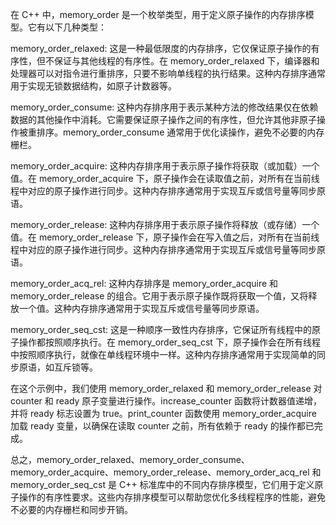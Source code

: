 在 C++ 中，memory_order 是一个枚举类型，用于定义原子操作的内存排序模型。它有以下几种类型：

memory_order_relaxed: 这是一种最低限度的内存排序，它仅保证原子操作的有序性，但不保证与其他线程的有序性。在 memory_order_relaxed 下，编译器和处理器可以对指令进行重排序，只要不影响单线程的执行结果。这种内存排序通常用于实现无锁数据结构，如原子计数器等。

memory_order_consume: 这种内存排序用于表示某种方法的修改结果仅在依赖数据的其他操作中消耗。它需要保证原子操作之间的有序性，但允许其他非原子操作被重排序。memory_order_consume 通常用于优化读操作，避免不必要的内存栅栏。

memory_order_acquire: 这种内存排序用于表示原子操作将获取（或加载）一个值。在 memory_order_acquire 下，原子操作会在读取值之前，对所有在当前线程中对应的原子操作进行同步。这种内存排序通常用于实现互斥或信号量等同步原语。

memory_order_release: 这种内存排序用于表示原子操作将释放（或存储）一个值。在 memory_order_release 下，原子操作会在写入值之后，对所有在当前线程中对应的原子操作进行同步。这种内存排序通常用于实现互斥或信号量等同步原语。

memory_order_acq_rel: 这种内存排序是 memory_order_acquire 和 memory_order_release 的组合。它用于表示原子操作既将获取一个值，又将释放一个值。这种内存排序通常用于实现互斥或信号量等同步原语。

memory_order_seq_cst: 这是一种顺序一致性内存排序，它保证所有线程中的原子操作都按照顺序执行。在 memory_order_seq_cst 下，原子操作会在所有线程中按照顺序执行，就像在单线程环境中一样。这种内存排序通常用于实现简单的同步原语，如互斥锁等。


在这个示例中，我们使用 memory_order_relaxed 和 memory_order_release 对 counter 和 ready 原子变量进行操作。increase_counter 函数将计数器值递增，并将 ready 标志设置为 true。print_counter 函数使用 memory_order_acquire 加载 ready 变量，以确保在读取 counter 之前，所有依赖于 ready 的操作都已完成。

总之，memory_order_relaxed、memory_order_consume、memory_order_acquire、memory_order_release、memory_order_acq_rel 和 memory_order_seq_cst 是 C++ 标准库中的不同内存排序模型，它们用于定义原子操作的有序性要求。这些内存排序模型可以帮助您优化多线程程序的性能，避免不必要的内存栅栏和同步开销。